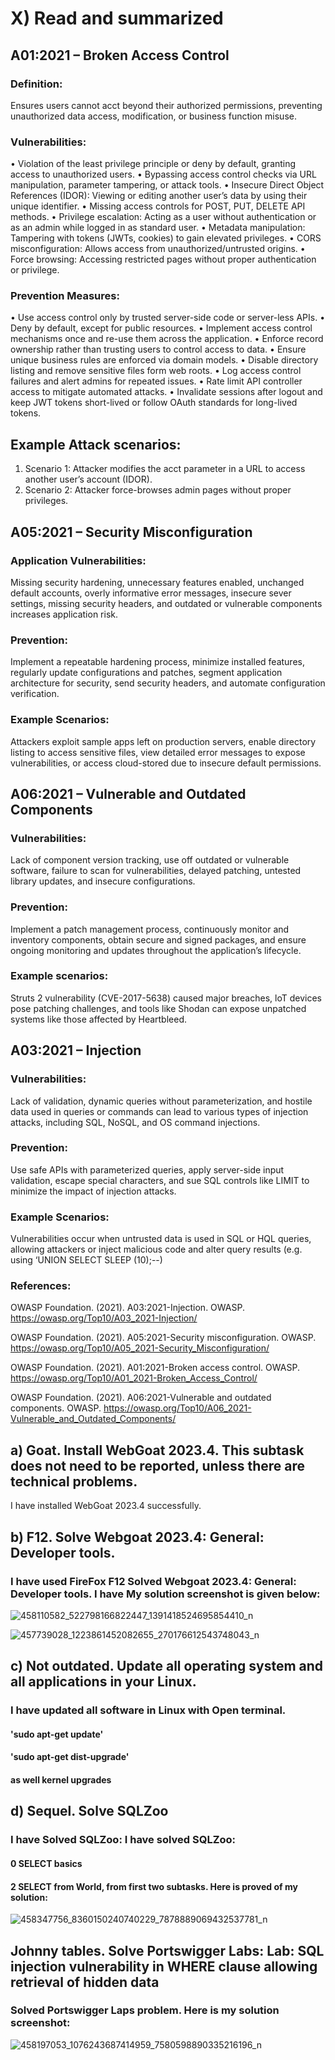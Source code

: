 
# X) Read and summarized 
## A01:2021 – Broken Access Control

### Definition: 

Ensures users cannot acct beyond their authorized permissions, preventing unauthorized data access, modification, or business function misuse.

### Vulnerabilities:

•	Violation of the least privilege principle or deny by default, granting access to unauthorized users. 
•	Bypassing access control checks via URL manipulation, parameter tampering, or attack tools.
•	Insecure Direct Object References (IDOR): Viewing or editing another user’s data by using their unique identifier. 
•	Missing access controls for POST, PUT, DELETE API methods.
•	Privilege escalation: Acting as a user without authentication or as an admin while logged in as standard user.
•	Metadata manipulation: Tampering with tokens (JWTs, cookies) to gain elevated privileges.
•	CORS misconfiguration: Allows access from unauthorized/untrusted origins.
•	Force browsing: Accessing restricted pages without proper authentication or privilege. 

###	Prevention Measures:


•	Use access control only by trusted server-side code or server-less APIs.
•	Deny by default, except for public resources.
•	Implement access control mechanisms once and re-use them across the application.
•	Enforce record ownership rather than trusting users to control access to data.
•	Ensure unique business rules are enforced via domain models.
•	Disable directory listing and remove sensitive files form web roots.
•	Log access control failures and alert admins for repeated issues. 
•	Rate limit API controller access to mitigate automated attacks.
•	Invalidate sessions after logout and keep JWT tokens short-lived or follow OAuth standards for long-lived tokens.

## Example Attack scenarios:

1.	Scenario 1:  Attacker modifies the acct parameter in a URL to access another user’s account (IDOR).
2.	Scenario 2: Attacker force-browses admin pages without proper privileges. 




## A05:2021 – Security Misconfiguration



### Application Vulnerabilities: 

Missing security hardening, unnecessary features enabled, unchanged default accounts, overly informative error messages, insecure sever settings, missing security headers, and outdated or vulnerable components increases application risk.

### Prevention: 

Implement a repeatable hardening process, minimize installed features, regularly update configurations and patches, segment application architecture for security, send security headers, and automate configuration verification. 

### Example Scenarios:

Attackers exploit sample apps left on production servers, enable directory listing to access sensitive files, view detailed error messages to expose vulnerabilities, or access cloud-stored due to insecure default permissions. 


## A06:2021 – Vulnerable and Outdated Components


### Vulnerabilities:

Lack of component version tracking, use off outdated or vulnerable software, failure to scan for vulnerabilities, delayed patching, untested library updates, and insecure configurations. 

### Prevention:

Implement a patch management process, continuously monitor and inventory components, obtain secure and signed packages, and ensure ongoing monitoring and updates throughout the application’s lifecycle.

### Example scenarios:

Struts 2 vulnerability (CVE-2017-5638) caused major breaches, loT devices pose patching challenges, and tools like Shodan can expose unpatched systems like those affected by Heartbleed. 


## A03:2021 – Injection

### Vulnerabilities:

Lack of validation, dynamic queries without parameterization, and hostile data used in queries or commands can lead to various types of injection attacks, including SQL, NoSQL, and OS command injections. 

### Prevention:

Use safe APIs with parameterized queries, apply server-side input validation, escape special characters, and sue SQL controls like LIMIT to minimize the impact of injection attacks. 

### Example Scenarios:

Vulnerabilities occur when untrusted data is used in SQL or HQL queries, allowing attackers or inject malicious code and alter query results (e.g. using ‘UNION SELECT SLEEP (10);--)


### References:

OWASP Foundation. (2021). A03:2021-Injection. OWASP. https://owasp.org/Top10/A03_2021-Injection/

OWASP Foundation. (2021). A05:2021-Security misconfiguration. OWASP. https://owasp.org/Top10/A05_2021-Security_Misconfiguration/

OWASP Foundation. (2021). A01:2021-Broken access control. OWASP. https://owasp.org/Top10/A01_2021-Broken_Access_Control/

OWASP Foundation. (2021). A06:2021-Vulnerable and outdated components. OWASP. https://owasp.org/Top10/A06_2021-Vulnerable_and_Outdated_Components/

## a) Goat. Install WebGoat 2023.4. This subtask does not need to be reported, unless there are technical problems.
I have installed WebGoat 2023.4 successfully. 

## b) F12. Solve Webgoat 2023.4: General: Developer tools.

###  I have used FireFox F12 Solved Webgoat 2023.4: General: Developer tools. I have My solution screenshot is given below:

![458110582_522798166822447_1391418524695854410_n](https://github.com/user-attachments/assets/62c11ce8-189c-44ee-8415-dbde19272d46)

![457739028_1223861452082655_270176612543748043_n](https://github.com/user-attachments/assets/5e0bdcf5-0845-45e2-831d-951546d7365d)

## c) Not outdated. Update all operating system and all applications in your Linux.
### I have updated all software in Linux with Open terminal. 
#### 'sudo apt-get update'
#### 'sudo apt-get dist-upgrade'
#### as well kernel upgrades

## d) Sequel. Solve SQLZoo 
### I have Solved SQLZoo: I have solved  SQLZoo:
#### 0 SELECT basics
#### 2 SELECT from World, from first two subtasks. Here is proved of my solution:

![458347756_8360150240740229_7878889069432537781_n](https://github.com/user-attachments/assets/027cd06f-d9f4-4c27-ac3a-f0218c55a451)

## Johnny tables. Solve Portswigger Labs: Lab: SQL injection vulnerability in WHERE clause allowing retrieval of hidden data

### Solved Portswigger Laps problem. Here is my solution screenshot: 

![458197053_1076243687414959_7580598890335216196_n](https://github.com/user-attachments/assets/5d7eef39-e266-4379-bbef-024bb6c6f916)


